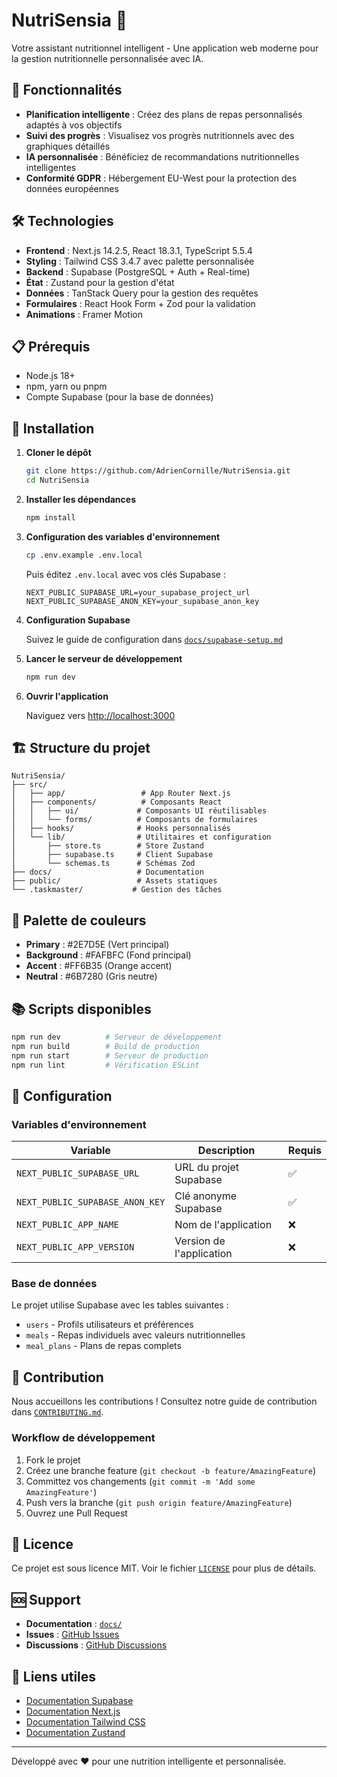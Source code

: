 # NutriSensia 🍎

Votre assistant nutritionnel intelligent - Une application web moderne pour la gestion nutritionnelle personnalisée avec IA.

## 🚀 Fonctionnalités

- **Planification intelligente** : Créez des plans de repas personnalisés adaptés à vos objectifs
- **Suivi des progrès** : Visualisez vos progrès nutritionnels avec des graphiques détaillés
- **IA personnalisée** : Bénéficiez de recommandations nutritionnelles intelligentes
- **Conformité GDPR** : Hébergement EU-West pour la protection des données européennes

## 🛠️ Technologies

- **Frontend** : Next.js 14.2.5, React 18.3.1, TypeScript 5.5.4
- **Styling** : Tailwind CSS 3.4.7 avec palette personnalisée
- **Backend** : Supabase (PostgreSQL + Auth + Real-time)
- **État** : Zustand pour la gestion d'état
- **Données** : TanStack Query pour la gestion des requêtes
- **Formulaires** : React Hook Form + Zod pour la validation
- **Animations** : Framer Motion

## 📋 Prérequis

- Node.js 18+ 
- npm, yarn ou pnpm
- Compte Supabase (pour la base de données)

## 🚀 Installation

1. **Cloner le dépôt**
   ```bash
   git clone https://github.com/AdrienCornille/NutriSensia.git
   cd NutriSensia
   ```

2. **Installer les dépendances**
   ```bash
   npm install
   ```

3. **Configuration des variables d'environnement**
   ```bash
   cp .env.example .env.local
   ```
   
   Puis éditez `.env.local` avec vos clés Supabase :
   ```env
   NEXT_PUBLIC_SUPABASE_URL=your_supabase_project_url
   NEXT_PUBLIC_SUPABASE_ANON_KEY=your_supabase_anon_key
   ```

4. **Configuration Supabase**
   
   Suivez le guide de configuration dans [`docs/supabase-setup.md`](docs/supabase-setup.md)

5. **Lancer le serveur de développement**
   ```bash
   npm run dev
   ```

6. **Ouvrir l'application**
   
   Naviguez vers [http://localhost:3000](http://localhost:3000)

## 🏗️ Structure du projet

```
NutriSensia/
├── src/
│   ├── app/                 # App Router Next.js
│   ├── components/          # Composants React
│   │   ├── ui/             # Composants UI réutilisables
│   │   └── forms/          # Composants de formulaires
│   ├── hooks/              # Hooks personnalisés
│   └── lib/                # Utilitaires et configuration
│       ├── store.ts        # Store Zustand
│       ├── supabase.ts     # Client Supabase
│       └── schemas.ts      # Schémas Zod
├── docs/                   # Documentation
├── public/                 # Assets statiques
└── .taskmaster/           # Gestion des tâches
```

## 🎨 Palette de couleurs

- **Primary** : #2E7D5E (Vert principal)
- **Background** : #FAFBFC (Fond principal)
- **Accent** : #FF6B35 (Orange accent)
- **Neutral** : #6B7280 (Gris neutre)

## 📚 Scripts disponibles

```bash
npm run dev          # Serveur de développement
npm run build        # Build de production
npm run start        # Serveur de production
npm run lint         # Vérification ESLint
```

## 🔧 Configuration

### Variables d'environnement

| Variable | Description | Requis |
|----------|-------------|--------|
| `NEXT_PUBLIC_SUPABASE_URL` | URL du projet Supabase | ✅ |
| `NEXT_PUBLIC_SUPABASE_ANON_KEY` | Clé anonyme Supabase | ✅ |
| `NEXT_PUBLIC_APP_NAME` | Nom de l'application | ❌ |
| `NEXT_PUBLIC_APP_VERSION` | Version de l'application | ❌ |

### Base de données

Le projet utilise Supabase avec les tables suivantes :
- `users` - Profils utilisateurs et préférences
- `meals` - Repas individuels avec valeurs nutritionnelles
- `meal_plans` - Plans de repas complets

## 🤝 Contribution

Nous accueillons les contributions ! Consultez notre guide de contribution dans [`CONTRIBUTING.md`](CONTRIBUTING.md).

### Workflow de développement

1. Fork le projet
2. Créez une branche feature (`git checkout -b feature/AmazingFeature`)
3. Committez vos changements (`git commit -m 'Add some AmazingFeature'`)
4. Push vers la branche (`git push origin feature/AmazingFeature`)
5. Ouvrez une Pull Request

## 📄 Licence

Ce projet est sous licence MIT. Voir le fichier [`LICENSE`](LICENSE) pour plus de détails.

## 🆘 Support

- **Documentation** : [`docs/`](docs/)
- **Issues** : [GitHub Issues](https://github.com/AdrienCornille/NutriSensia/issues)
- **Discussions** : [GitHub Discussions](https://github.com/AdrienCornille/NutriSensia/discussions)

## 🔗 Liens utiles

- [Documentation Supabase](https://supabase.com/docs)
- [Documentation Next.js](https://nextjs.org/docs)
- [Documentation Tailwind CSS](https://tailwindcss.com/docs)
- [Documentation Zustand](https://github.com/pmndrs/zustand)

---

Développé avec ❤️ pour une nutrition intelligente et personnalisée.
